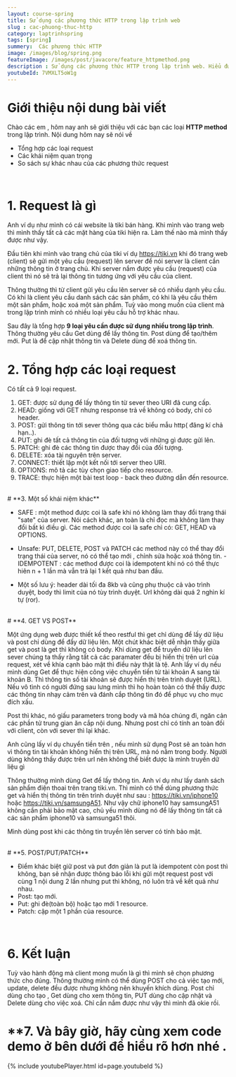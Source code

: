 ```yaml
---
layout: course-spring
title: Sử dụng các phương thức HTTP trong lập trình web
slug : cac-phuong-thuc-http
category: laptrinhspring
tags: [spring]
summery:  Các phương thức HTTP
image: /images/blog/spring.png
featureImage: /images/post/javacore/feature_httpmethod.png
description : Sử dụng các phương thức HTTP trong lập trình web. Hiểu được get là gì , post là gì , put là gì , head là gì . Phân biệt get và post. Hướng dẫn sử dụng các phương thức HTTP như get post put và delete.
youtubeId: 7VMXLT5oW1g
---
```


# **Giới thiệu nội dung bài viết**

Chào các em , hôm nay anh sẽ giới thiệu với các bạn các loại <b>HTTP method</b> trong lập trình. Nội dung hôm nay sẽ nói về

- Tổng hợp các loại request
- Các khái niệm quan trọng
- So sách sự khác nhau của các phương thức request

<br>

# **1. Request là gì**

Anh ví dụ như mình có cái website là tiki bán hàng. Khi mình vào trang web thì mình thấy tất cả các mặt hàng của tiki hiện ra. Làm thế nào mà mình thấy được như vậy. 

Đầu tiên khi mình vào trang chủ của tiki ví dụ https://tiki.vn khi đó trang web (client) sẽ gửi một yêu cầu (request) lên server để nói server là client cần những thông tin ở trang chủ. Khi server nắm được yêu cầu (request) của client thì nó sẽ trả lại thông tin tương ứng với yêu cầu của client.

Thông thường thì từ client gửi yêu cầu lên server sẽ có nhiều dạnh yêu cầu. Có khi là client yêu cầu danh sách các sản phẩm, có khi là yêu cầu thêm một sản phẩm, hoặc xoá một sản phẩm. Tuỳ vào mong muốn của client mà trong lập trình mình có nhiều loại yêu cầu hỗ trợ khác nhau.

Sau đây là tổng hợp <b>9 loại yêu cần được sử dụng nhiều trong lập trình</b>. Thông thường yêu cầu Get dùng để lấy thông tin. Post dùng để tạo/thêm mới.
Put là để cập nhật thông tin và Delete dùng để xoá thông tin.


# **2. Tổng hợp các loại request**

Có tất cả 9 loại request.

1. GET: được sử dụng để lấy thông tin từ sever theo URI đã cung cấp.
2. HEAD: giống với GET nhưng response trả về không có body, chỉ có header.
3. POST: gửi thông tin tới sever thông qua các biểu mẫu http( đăng kí chả hạn..).
4. PUT: ghi đè tất cả thông tin của đối tượng với những gì được gửi lên.
5. PATCH: ghi đè các thông tin được thay đổi của đối tượng.
6. DELETE: xóa tài nguyên trên server.
7. CONNECT: thiết lập một kết nối tới server theo URI.
8. OPTIONS: mô tả các tùy chọn giao tiếp cho resource.
9. TRACE: thực hiện một bài test loop - back theo đường dẫn đến resource.

<br>
# **3. Một số khái niệm khác**

- SAFE : một method được coi là safe khi nó không làm thay đổi trạng thái "sate" của server. Nói cách khác, an toàn là chỉ đọc mà không làm thay đổi bất kì điều gì. Các method được coi là safe chỉ có: GET, HEAD và OPTIONS.
- Unsafe: PUT, DELETE, POST và PATCH các method này có thể thay đổi trạng thái của server, nó có thể tạo mới , chỉnh sửa hoặc xoá thông tin.
-IDEMPOTENT : các method được coi là idempotent khi nó có thể thực hiên n + 1 lần mà vẫn trả lại 1 kết quả như ban đầu.

- Một số lưu ý: header dài tối đa 8kb và cũng phụ thuộc cả vào trình duyệt, body thì limit của nó tùy trình duyệt. Url không dài quá 2 nghìn kí tự (ror).

<br>
# **4. GET VS POST**

Một ứng dụng web được thiết kế theo restful thì get chỉ dùng để lấy dữ liệu và post chỉ dùng để đẩy dữ liệu lên.
Một chút khác biệt dễ nhận thấy giữa get và post là get thì không có body. Khi dùng get để truyền dữ liệu lên sever chúng ta thấy rằng tất cả các paramater đều bị hiển thị trên url của request, xét về khía cạnh bảo mật thì điều này thật là tệ.
Anh lấy ví dụ nếu mình dùng Get để thực hiện công việc chuyển tiền từ tài khoản A sang tài khoản B. Thì thông tin số tài khoản sẽ được hiển thị trên trình duyệt (URL). Nếu vô tình có người đứng sau lưng mình thì họ hoàn toàn có thể thấy được các thông tin nhạy cảm trên và đánh cắp thông tin đó để phục vụ cho mục đích xấu.


Post thì khác, nó giấu parameters trong body và mã hóa chúng đi, ngăn cản các phần tử trung gian ăn cắp nội dung. Nhưng post chỉ có tính an toàn đối với client, còn với sever thì lại khác.

Anh cũng lấy ví dụ chuyển tiền trên , nếu mình sử dụng Post sẽ an toàn hơn vì thông tin tài khoản không hiển thị trên URL, mà nó nằm trong body. Người dùng không thấy được trên url nên không thể biết được là mình truyền dữ liệu gì

Thông thường mình dùng Get để lấy thông tin. Anh ví dụ như lấy danh sách sản phẩm điện thoai trên trang tiki.vn. Thì mình có thể dùng phương thức get và hiển thị thông tin trên trình duyệt như sau : https://tiki.vn/iphone10 hoặc https://tiki.vn/samsungA51. Như vậy chữ iphone10 hay samsungA51
không cần phải bảo mật cao, chủ yếu mình dùng nó để lấy thông tin tất cả các sản phẩm iphone10 và samsunga51 thôi.

Mình dùng post khi các thông tin truyền lên server có tính bảo mật.  


<br>
# **5. POST/PUT/PATCH**

- Điểm khác biệt giữ post và put đơn giản là put là idempotent còn post thì không, bạn sẽ nhận được thông báo lỗi khi gửi một request post với cùng 1 nội dung 2 lần nhưng put thì không, nó luôn trả về kết quả như nhau.
- Post: tạo mới.
- Put: ghi đè(toàn bộ) hoặc tạo mới 1 resource.
- Patch: cập một 1 phần của resource.

<br>

# **6. Kết luận**

Tuỳ vào hành động mà client mong muốn là gì thì mình sẽ chọn phương thức cho đúng. Thông thường mình có thể dùng POST cho cả việc tạo mới, update, delete đều được nhưng không nên khuyến khích dùng. Post chỉ dùng cho tạo , Get dùng cho xem thông tin, PUT dùng cho cập nhật và Delete dùng cho việc xoá. Chỉ cần nắm được như vậy thì mình đã okie rồi.


# **7. Và bây giờ, hãy cùng xem code demo ở bên dưới để hiểu rõ hơn nhé .

{% include youtubePlayer.html id=page.youtubeId %}
